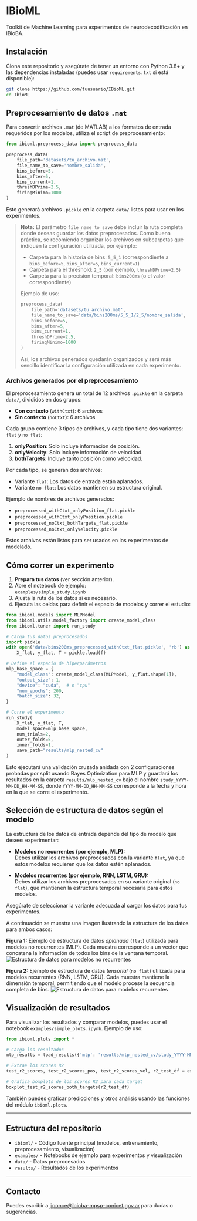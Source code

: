 # IBioML

Toolkit de Machine Learning para experimentos de neurodecodificación en IBioBA.

## Instalación

Clona este repositorio y asegúrate de tener un entorno con Python 3.8+ y las dependencias instaladas (puedes usar `requirements.txt` si está disponible):

```bash
git clone https://github.com/tuusuario/IBioML.git
cd IbioML
```

## Preprocesamiento de datos `.mat`

Para convertir archivos `.mat` (de MATLAB) a los formatos de entrada requeridos por los modelos, utiliza el script de preprocesamiento:

```python
from ibioml.preprocess_data import preprocess_data

preprocess_data(
    file_path='datasets/tu_archivo.mat', 
    file_name_to_save='nombre_salida', 
    bins_before=5, 
    bins_after=5, 
    bins_current=1, 
    threshDPrime=2.5, 
    firingMinimo=1000
)
```

Esto generará archivos `.pickle` en la carpeta `data/` listos para usar en los experimentos.

> **Nota:** El parámetro `file_name_to_save` debe incluir la ruta completa donde deseas guardar los datos preprocesados. Como buena práctica, se recomienda organizar los archivos en subcarpetas que indiquen la configuración utilizada, por ejemplo:
>
> - Carpeta para la historia de bins: `5_5_1` (correspondiente a `bins_before=5`, `bins_after=5`, `bins_current=1`)
> - Carpeta para el threshold: `2_5` (por ejemplo, `threshDPrime=2.5`)
> - Carpeta para la precisión temporal: `bins200ms` (o el valor correspondiente)
>
> Ejemplo de uso:
>
> ```python
> preprocess_data(
>     file_path='datasets/tu_archivo.mat',
>     file_name_to_save='data/bins200ms/5_5_1/2_5/nombre_salida',
>     bins_before=5,
>     bins_after=5,
>     bins_current=1,
>     threshDPrime=2.5,
>     firingMinimo=1000
> )
> ```
>
> Así, los archivos generados quedarán organizados y será más sencillo identificar la configuración utilizada en cada experimento.

### Archivos generados por el preprocesamiento

El preprocesamiento genera un total de 12 archivos `.pickle` en la carpeta `data/`, divididos en dos grupos:

- **Con contexto** (`withCtxt`): 6 archivos
- **Sin contexto** (`noCtxt`): 6 archivos

Cada grupo contiene 3 tipos de archivos, y cada tipo tiene dos variantes: `flat` y `no flat`:

1. **onlyPosition**: Solo incluye información de posición.
2. **onlyVelocity**: Solo incluye información de velocidad.
3. **bothTargets**: Incluye tanto posición como velocidad.

Por cada tipo, se generan dos archivos:
- Variante `flat`: Los datos de entrada están aplanados.
- Variante `no flat`: Los datos mantienen su estructura original.

Ejemplo de nombres de archivos generados:
- `preprocessed_withCtxt_onlyPosition_flat.pickle`
- `preprocessed_withCtxt_onlyPosition.pickle`
- `preprocessed_noCtxt_bothTargets_flat.pickle`
- `preprocessed_noCtxt_onlyVelocity.pickle`

Estos archivos están listos para ser usados en los experimentos de modelado.

## Cómo correr un experimento

1. **Prepara tus datos** (ver sección anterior).
2. Abre el notebook de ejemplo:  
   `examples/simple_study.ipynb`
3. Ajusta la ruta de los datos si es necesario.
4. Ejecuta las celdas para definir el espacio de modelos y correr el estudio:

```python
from ibioml.models import MLPModel
from ibioml.utils.model_factory import create_model_class
from ibioml.tuner import run_study

# Carga tus datos preprocesados
import pickle
with open('data/bins200ms_preprocessed_withCtxt_flat.pickle', 'rb') as f:
    X_flat, y_flat, T = pickle.load(f)

# Define el espacio de hiperparámetros
mlp_base_space = {
    "model_class": create_model_class(MLPModel, y_flat.shape[1]),
    "output_size": 1,
    "device": "cuda",  # o "cpu"
    "num_epochs": 200,
    "batch_size": 32,
}

# Corre el experimento
run_study(
    X_flat, y_flat, T,
    model_space=mlp_base_space,
    num_trials=2,
    outer_folds=5,
    inner_folds=1,
    save_path="results/mlp_nested_cv"
)
```

Esto ejecutará una validación cruzada anidada con 2 configuraciones probadas por split usando Bayes Optimization para MLP y guardará los resultados en la carpeta `results/mlp_nested_cv` bajo el nombre `study_YYYY-MM-DD_HH-MM-SS`, donde `YYYY-MM-DD_HH-MM-SS` corresponde a la fecha y hora en la que se corre el experimento.

## Selección de estructura de datos según el modelo

La estructura de los datos de entrada depende del tipo de modelo que desees experimentar:

- **Modelos no recurrentes (por ejemplo, MLP):**  
    Debes utilizar los archivos preprocesados con la variante `flat`, ya que estos modelos requieren que los datos estén aplanados.

- **Modelos recurrentes (por ejemplo, RNN, LSTM, GRU):**  
    Debes utilizar los archivos preprocesados en su variante original (`no flat`), que mantienen la estructura temporal necesaria para estos modelos.

Asegúrate de seleccionar la variante adecuada al cargar los datos para tus experimentos.

A continuación se muestra una imagen ilustrando la estructura de los datos para ambos casos:

**Figura 1:** Ejemplo de estructura de datos *aplanada* (`flat`) utilizada para modelos no recurrentes (MLP). Cada muestra corresponde a un vector que concatena la información de todos los bins de la ventana temporal.
![Estructura de datos para modelos no recurrentes](https://github.com/mariburginlab-labPrograms/IbioML/raw/main/docs/images/flat.jpg)

**Figura 2:** Ejemplo de estructura de datos *tensorial* (`no flat`) utilizada para modelos recurrentes (RNN, LSTM, GRU). Cada muestra mantiene la dimensión temporal, permitiendo que el modelo procese la secuencia completa de bins.
![Estructura de datos para modelos recurrentes](https://github.com/mariburginlab-labPrograms/IbioML/raw/main/docs/images/tensor.jpg)

## Visualización de resultados

Para visualizar los resultados y comparar modelos, puedes usar el notebook `examples/simple_plots.ipynb`. Ejemplo de uso:

```python
from ibioml.plots import *

# Carga los resultados
mlp_results = load_results({'mlp': 'results/mlp_nested_cv/study_YYYY-MM-DD_HH-MM-SS/final_results.json'})

# Extrae los scores R2
test_r2_scores, test_r2_scores_pos, test_r2_scores_vel, r2_test_df = extract_r2_scores(mlp_results)

# Grafica boxplots de los scores R2 para cada target
boxplot_test_r2_scores_both_targets(r2_test_df)
```

También puedes graficar predicciones y otros análisis usando las funciones del módulo `ibioml.plots`.

---

## Estructura del repositorio

- `ibioml/` - Código fuente principal (modelos, entrenamiento, preprocesamiento, visualización)
- `examples/` - Notebooks de ejemplo para experimentos y visualización
- `data/` - Datos preprocesados
- `results/` - Resultados de los experimentos

---

## Contacto

Puedes escribir a [jiponce@ibioba-mpsp-conicet.gov.ar](mailto:jiponce@ibioba-mpsp-conicet.gov.ar) para dudas o sugerencias.
